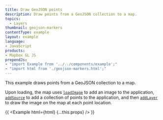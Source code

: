 ```yaml
---
title: Draw GeoJSON points
description: Draw points from a GeoJSON collection to a map.
topics:
  - Layers
thumbnail: geojson-markers
contentType: example
layout: example
language:
- JavaScript
products:
- Mapbox GL JS
prependJs:
- "import Example from '../../components/example';"
- "import html from './geojson-markers.html';"
---
```


This example draws points from a GeoJSON collection to a map.

Upon loading, the map uses [`loadImage`](https://docs.mapbox.com/mapbox-gl-js/api/map/#map#loadimage) to add an image to the application, [`addSource`](https://docs.mapbox.com/mapbox-gl-js/api/map/#map#addsource) to add a collection of points to the application, and then [`addLayer`](https://docs.mapbox.com/mapbox-gl-js/api/map/#map#addlayer) to draw the image on the map at each point location.

{{ <Example html={html} {...this.props} /> }}
